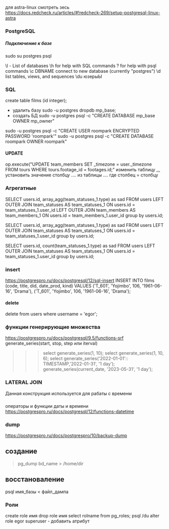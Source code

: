 для astra-linux смотреть зесь
https://docs.redcheck.ru/articles/#!redcheck-269/setup-postgresql-linux-astra
### PostgreSQL

##### Подключение к базе
sudo su postgres
psql

\l -  List of databases
\h for help with SQL commands
\? for help with psql commands
\c DBNAME connect to new database (currently "postgres")
\d list tables, views, and sequences
\du юзерыЫ

 ### SQL
 
create table films (id integer);


 - удалить базу
sudo -u postgres dropdb mp_base;
- создать БД
sudo -u postgres psql -c "CREATE DATABASE mp_base OWNER mp_owner"

sudo -u postgres psql -c "CREATE USER roompark ENCRYPTED PASSWORD 'roompark'"
sudo -u postgres psql -c "CREATE DATABASE roompark OWNER roompark"



#### UPDATE
op.execute("UPDATE team_members SET _timezone = user._timezone FROM tours WHERE tours.footage_id = footages.id;"
изменить таблицу ,,, установить значение столбцу .... из таблицы .... где столбец = столбцу

### Агрегатные

SELECT users.id, array_agg(team_statuses_1.type) as sad FROM users LEFT OUTER JOIN team_statuses AS team_statuses_1 ON users.id = team_statuses_1.user_id
LEFT OUTER JOIN team_members AS team_members_1 ON users.id = team_members_1.user_id group by users.id;

SELECT users.id, array_agg(team_statuses_1.type) as sad FROM users LEFT OUTER JOIN team_statuses AS team_statuses_1 ON users.id = team_statuses_1.user_id
group by users.id;

SELECT users.id, count(team_statuses_1.type) as sad FROM users LEFT OUTER JOIN team_statuses AS team_statuses_1 ON users.id = team_statuses_1.user_id
group by users.id;

### insert 
https://postgrespro.ru/docs/postgresql/12/sql-insert
INSERT INTO films (code, title, did, date_prod, kind)
    VALUES ('T_601', 'Yojimbo', 106, '1961-06-16', 'Drama'), ('T_601', 'Yojimbo', 106, '1961-06-16', 'Drama');
    
    
#### delete
delete from users where username = 'egor';

### функции генерирующие множества
https://postgrespro.ru/docs/postgresql/9.5/functions-srf
generate_series(start, stop, step или iterval)

>>> select generate_series(1, 10);
>>> select generate_series(1, 10, 6);
>>> select generate_series('2022-01-01':: TIMESTAMP,'2022-01-31', '1 day'); 
>>> generate_series(current_date, '2023-05-31', '1 day');

### LATERAL JOIN
Данная конструкция используется для рабаты с временм

###
операторы и функции даты и времени
https://postgrespro.ru/docs/postgresql/12/functions-datetime

### dump
https://postgrespro.ru/docs/postgrespro/10/backup-dump
## создание
>pg_dump bd_name > /home/dir
## восстановаление
psql имя_базы < файл_дампа


### Роли

create role имя
drop role имя
select rolname from pg_roles;
psql /du
alter role egor superuser - добавить атрибут


